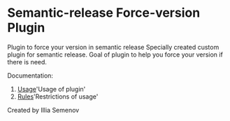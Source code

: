 # Semantic-release Force-version Plugin
Plugin to force your version in semantic release
Specially created custom plugin for semantic release. Goal of plugin to help you force your version if there is need. 

Documentation:
1. [Usage](../Semantic-release_Force-version-plugin/docs/Usage.md)'Usage of plugin'
2. [Rules](../Semantic-release_Force-version-plugin/docs/Rules.md)'Restrictions of usage'

Created by Illia Semenov
